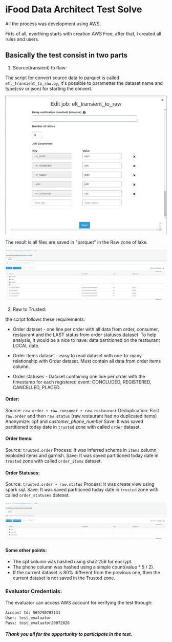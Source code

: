 # iFood Data Architect Test Solve

All the process was development using AWS.

Firts of all, everthing starts with creation AWS Free, after that, I created all rules and users.

## Basically the test consist in two parts
  
1. Source(transient) to Raw:

The script for convert source data to parquet is called `etl_transient_to_raw.py`, it's possible to parametter the dataset name and type(csv or json) for starting the convert.

![parametters](prints/aws1.png)

The result is all files are saved in "parquet" in the Raw zone of lake.

![bucket-raw](prints/aws2.png)

2. Raw to Trusted:

the script follows these requirements:

* Order dataset - one line per order with all data from order, consumer, restaurant and the LAST status from order statuses dataset. To help analysis, it would be a nice to have: data partitioned on the restaurant LOCAL date.

* Order Items dataset - easy to read dataset with one-to-many relationship with Order dataset. Must contain all data from order items column.

* Order statuses - Dataset containing one line per order with the timestamp for each registered event: CONCLUDED, REGISTERED, CANCELLED, PLACED.

#### Order:
Source: `raw.order + raw.consumer + raw.restaurant`
Deduplication: First `raw.order` and then `raw.status` (raw.restaurant had no duplicated items)
Anonymize: cpf and *customer_phone_number*
Save: It was saved partitioned today date in `trusted` zone with called `order` dataset.

#### Order Items:
Source: `trusted.order`
Process: It was inferred schema in `items` column, exploded items and garnish.
Save: It was saved partitioned today date in `trusted` zone with called `order_items` dateset.

#### Order Statuses:
Source: `trusted.order + raw.status`
Process: It was create view using spark sql.
Save: It was saved partitioned today date in `trusted` zone with called `order_statuses` dateset.

![bucket-trusted](prints/aws3.png)

#### Some other points:
* The cpf column was hashed using sha2 256 for encrypt.
* The phone column was hashed using a simple count(value * 5 / 2).
* If the current dataset is 80% different from the previous one, then the current dataset is not saved in the Trusted zone.

### Evaluator Credentials:
The evaluator can access AWS account for verifying the test through:

    Account Id: 569290705131
    User: test_evaluator
    Pass: test_evaluator20072020

##### Thank you all for the opportunity to participate in the test.